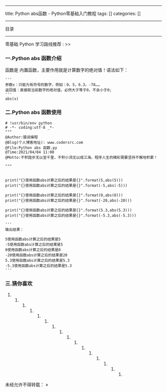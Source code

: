 
--- 
title:  Python abs函数 - Python零基础入门教程 
tags: []
categories: [] 

---
目录
- - - 
>  
 零基础 Python 学习路线推荐 :  &gt;&gt;  


### 一.Python abs 函数介绍

 函数是  内置函数，主要作用就是计算数字的绝对值！语法如下：

```
'''
参数x：只能为有符号的数字，例如：0，5，6.3，-78……
返回值：直接取当前数字的绝对值，必然大于等于0，不会小于0;
'''
abs(x)

```

### 二.Python abs 函数使用

```
# !usr/bin/env python
# -*- coding:utf-8 _*-
"""
@Author:猿说编程
@Blog(个人博客地址): www.codersrc.com
@File:Python abs 函数.py
@Time:2021/04/04 11:00
@Motto:不积跬步无以至千里，不积小流无以成江海，程序人生的精彩需要坚持不懈地积累！

"""


print("{}使用函数abs计算之后的结果是{}".format(5,abs(5)))
print("{}使用函数abs计算之后的结果是{}".format(-5,abs(-5)))

print("{}使用函数abs计算之后的结果是{}".format(0,abs(0)))
print("{}使用函数abs计算之后的结果是{}".format(-20,abs(-20)))

print("{}使用函数abs计算之后的结果是{}".format(5.3,abs(5.3)))
print("{}使用函数abs计算之后的结果是{}".format(-5.3,abs(-5.3)))

'''
输出结果：

5使用函数abs计算之后的结果是5
-5使用函数abs计算之后的结果是5
0使用函数abs计算之后的结果是0
-20使用函数abs计算之后的结果是20
5.3使用函数abs计算之后的结果是5.3
-5.3使用函数abs计算之后的结果是5.3
'''

```

### 三.**猜你喜欢**
1. 1. 1. 1. 1. 1. 1. 1. 1. 1. 1. 1. 1. 1. 1. 1. 
未经允许不得转载： » 
